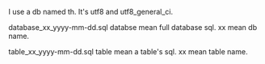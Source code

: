 I use a db named th. It's utf8 and utf8_general_ci.

database_xx_yyyy-mm-dd.sql   databse mean full database sql.  xx mean db name.

table_xx_yyyy-mm-dd.sql      table mean a table's sql. xx mean table name.
